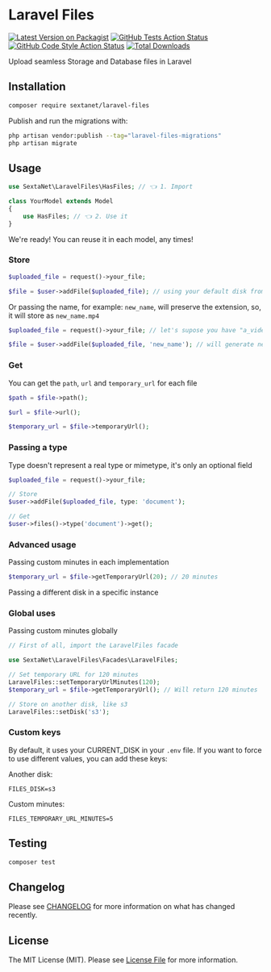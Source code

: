 # Laravel Files

[![Latest Version on Packagist](https://img.shields.io/packagist/v/sextanet/laravel-files.svg?style=flat-square)](https://packagist.org/packages/sextanet/laravel-files)
[![GitHub Tests Action Status](https://img.shields.io/github/actions/workflow/status/sextanet/laravel-files/run-tests.yml?branch=main&label=tests&style=flat-square)](https://github.com/sextanet/laravel-files/actions?query=workflow%3Arun-tests+branch%3Amain)
[![GitHub Code Style Action Status](https://img.shields.io/github/actions/workflow/status/sextanet/laravel-files/fix-php-code-style-issues.yml?branch=main&label=code%20style&style=flat-square)](https://github.com/sextanet/laravel-files/actions?query=workflow%3A"Fix+PHP+code+style+issues"+branch%3Amain)
[![Total Downloads](https://img.shields.io/packagist/dt/sextanet/laravel-files.svg?style=flat-square)](https://packagist.org/packages/sextanet/laravel-files)

Upload seamless Storage and Database files in Laravel

## Installation

```bash
composer require sextanet/laravel-files
```

Publish and run the migrations with:

```bash
php artisan vendor:publish --tag="laravel-files-migrations"
php artisan migrate
```

## Usage

```php
use SextaNet\LaravelFiles\HasFiles; // 👈 1. Import

class YourModel extends Model
{
    use HasFiles; // 👈 2. Use it
}
```

We're ready! You can reuse it in each model, any times!

### Store

```php
$uploaded_file = request()->your_file;

$file = $user->addFile($uploaded_file); // using your default disk from config/filesystems.php
```

Or passing the name, for example: `new_name`, will preserve the extension, so, it will store as `new_name.mp4`

```php
$uploaded_file = request()->your_file; // let's supose you have "a_video.mp4"

$file = $user->addFile($uploaded_file, 'new_name'); // will generate new_name.mp4
```

### Get

You can get the `path`, `url` and `temporary_url` for each file

```php
$path = $file->path();

$url = $file->url();

$temporary_url = $file->temporaryUrl();
```

### Passing a type

Type doesn't represent a real type or mimetype, it's only an optional field

```php
$uploaded_file = request()->your_file;

// Store
$user->addFile($uploaded_file, type: 'document');

// Get
$user->files()->type('document')->get();
```

### Advanced usage

Passing custom minutes in each implementation

```php
$temporary_url = $file->getTemporaryUrl(20); // 20 minutes
```

Passing a different disk in a specific instance

### Global uses

Passing custom minutes globally

```php
// First of all, import the LaravelFiles facade

use SextaNet\LaravelFiles\Facades\LaravelFiles;

// Set temporary URL for 120 minutes
LaravelFiles::setTemporaryUrlMinutes(120);
$temporary_url = $file->getTemporaryUrl(); // Will return 120 minutes

// Store on another disk, like s3
LaravelFiles::setDisk('s3');
```

### Custom keys

By default, it uses your CURRENT_DISK in your `.env` file. If you want to force to use different values, you can add these keys:

Another disk:

```dotenv
FILES_DISK=s3
```

Custom minutes:

```dotenv
FILES_TEMPORARY_URL_MINUTES=5
```

## Testing

```bash
composer test
```

## Changelog

Please see [CHANGELOG](CHANGELOG.md) for more information on what has changed recently.

## License

The MIT License (MIT). Please see [License File](LICENSE.md) for more information.
